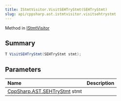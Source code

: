 ```yaml
---
title: IStmtVisitor.VisitSEHTryStmt(SEHTryStmt)
slug: api/cppsharp.ast.istmtvisitor.visitsehtrystmt
---
```

Method in [IStmtVisitor](/api/cppsharp/ast/istmtvisitor)

## Summary



```csharp
T VisitSEHTryStmt(SEHTryStmt stmt);
```

## Parameters

|Name|Description|
|:---|:---|
|[CppSharp.AST.SEHTryStmt](/api/cppsharp/ast/sehtrystmt) stmt||

